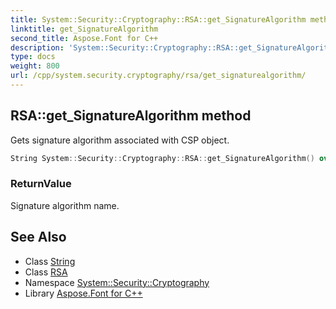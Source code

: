 ```yaml
---
title: System::Security::Cryptography::RSA::get_SignatureAlgorithm method
linktitle: get_SignatureAlgorithm
second_title: Aspose.Font for C++
description: 'System::Security::Cryptography::RSA::get_SignatureAlgorithm method. Gets signature algorithm associated with CSP object in C++.'
type: docs
weight: 800
url: /cpp/system.security.cryptography/rsa/get_signaturealgorithm/
---
```

## RSA::get_SignatureAlgorithm method


Gets signature algorithm associated with CSP object.

```cpp
String System::Security::Cryptography::RSA::get_SignatureAlgorithm() override
```


### ReturnValue

Signature algorithm name.

## See Also

* Class [String](../../../system/string/)
* Class [RSA](../)
* Namespace [System::Security::Cryptography](../../)
* Library [Aspose.Font for C++](../../../)
